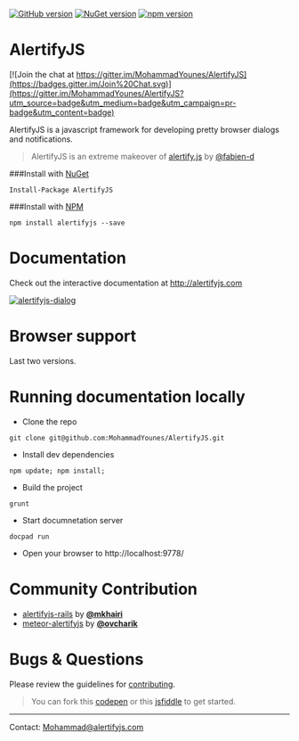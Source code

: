 [![GitHub version](https://badge.fury.io/gh/MohammadYounes%2FAlertifyJS.svg)](http://badge.fury.io/gh/MohammadYounes%2FAlertifyJS)
[![NuGet version](https://badge.fury.io/nu/AlertifyJS.svg)](http://badge.fury.io/nu/AlertifyJS)
[![npm version](https://badge.fury.io/js/alertifyjs.svg)](http://badge.fury.io/js/alertifyjs)

AlertifyJS
==========

[![Join the chat at https://gitter.im/MohammadYounes/AlertifyJS](https://badges.gitter.im/Join%20Chat.svg)](https://gitter.im/MohammadYounes/AlertifyJS?utm_source=badge&utm_medium=badge&utm_campaign=pr-badge&utm_content=badge)

AlertifyJS is a javascript framework for developing pretty browser dialogs and notifications.

> AlertifyJS is an extreme makeover of <a href="http://www.github.com/fabien-d/alertify.js">alertify.js</a> by <a href="http://www.github.com/fabien-d">@fabien-d</a>



###Install with [NuGet](https://www.nuget.org/packages/AlertifyJS/)

```
Install-Package AlertifyJS
```

###Install with [NPM](https://www.npmjs.com/package/alertifyjs/)

```
npm install alertifyjs --save
```


Documentation
==========
Check out the interactive documentation at http://alertifyjs.com

[![alertifyjs-dialog](https://cloud.githubusercontent.com/assets/4712046/4170670/0d50b04c-3535-11e4-87a7-1ce62dd0d77e.png)](http://alertifyjs.com)


Browser support
==========
Last two versions.



Running documentation locally
==========
* Clone the repo
```
git clone git@github.com:MohammadYounes/AlertifyJS.git
```

* Install dev dependencies
```
npm update; npm install;
```

* Build the project
```
grunt
```

* Start documnetation server
```
docpad run
```
* Open your browser to http://localhost:9778/

Community Contribution
==========

* [alertifyjs-rails](https://github.com/mkhairi/alertifyjs-rails) by **[@mkhairi](https://github.com/mkhairi)**
* [meteor-alertifyjs](https://github.com/ovcharik/meteor-alertifyjs/) by **[@ovcharik](https://github.com/ovcharik)**

Bugs & Questions
==========
Please review the guidelines for [contributing](https://github.com/MohammadYounes/AlertifyJS/blob/master/CONTRIBUTING.md).
>You can fork this [codepen](http://codepen.io/anon/pen/raohK) or this [jsfiddle](http://jsfiddle.net/g2o52zq7/) to get started.


------
Contact: [Mohammad@alertifyjs.com](mailto:Mohammad@alertifyjs.com)
